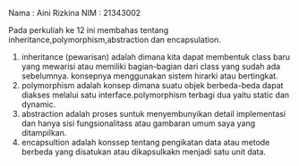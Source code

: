 Nama : Aini Rizkina
NIM : 21343002

Pada perkuliah ke 12 ini membahas tentang inheritance,polymorphism,abstraction dan encapsulation.
1. inheritance (pewarisan) adalah dimana kita dapat membentuk class baru yang mewarisi atau memiliki bagian-bagian dari class yang sudah ada sebelumnya. konsepnya menggunakan sistem hirarki atau bertingkat.
2. polymorphism adalah konsep dimana suatu objek berbeda-beda dapat diakses melalui satu interface.polymorphism terbagi dua yaitu static dan dynamic.
3. abstraction adalah proses suntuk menyembunyikan detail implementasi dan hanya sisi fungsionalitass atau gambaran umum saya yang ditampilkan.
4. encapsultion adalah konssep tentang pengikatan data atau metode berbeda yang disatukan atau dikapsulkakn menjadi satu unit data.
